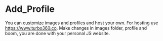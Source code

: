 # Add_Profile
You can customize images and profiles and host your own. 
For hosting use https://www.turbo360.co.
Make changes in images folder, profile and boom, you are done with your personal JS website.
